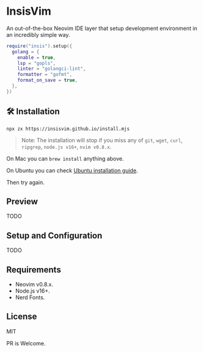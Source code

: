 # InsisVim

An out-of-the-box Neovim IDE layer that setup development environment in an incredibly simple way.

```lua
require("insis").setup({
  golang = {
    enable = true,
    lsp = "gopls",
    linter = "golangci-lint",
    formatter = "gofmt",
    format_on_save = true,
  },
})
```

## 🛠 Installation

`npx zx https://insisvim.github.io/install.mjs`

>Note: The installation will stop if you miss any of `git`, `wget`, `curl`, `ripgrep`, `node.js v16+`, `nvim v0.8.x`.

On Mac you can `brew install` anything above.

On Ubuntu you can check [Ubuntu installation guide](https://github.com/nshen/InsisVim/issues/5).

Then try again.

## Preview

TODO

## Setup and Configuration

TODO

## Requirements

- Neovim v0.8.x.
- Node.js v16+.
- Nerd Fonts.



## License

MIT

PR is Welcome.


